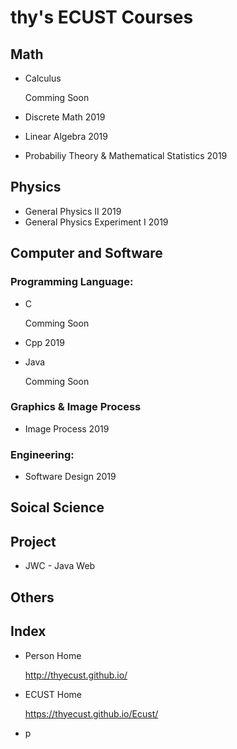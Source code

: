# thy's ECUST Courses

## Math

* Calculus

    Comming Soon

* Discrete Math 2019
* Linear Algebra 2019
* Probabiliy Theory & Mathematical Statistics 2019

## Physics

* General Physics II 2019
* General Physics Experiment I 2019

## Computer and Software 

### Programming Language:

* C
  
    Comming Soon

* Cpp 2019
* Java
  
    Comming Soon

### Graphics & Image Process

* Image Process 2019

### Engineering:

* Software Design 2019

## Soical Science

## Project

* JWC - Java Web

## Others

## Index

* Person Home
  
  <http://thyecust.github.io/>

* ECUST Home
  
  <https://thyecust.github.io/Ecust/>
  
* p